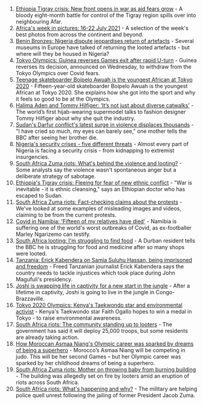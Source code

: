 1. [Ethiopia Tigray crisis: New front opens in war as aid fears grow](https://www.bbc.co.uk/news/world-africa-57926832) - A bloody eight-month battle for control of the Tigray region spills over into neighbouring Afar.
2. [Africa's week in pictures: 16-22 July 2021](https://www.bbc.co.uk/news/world-africa-57926873) - A selection of the week's best photos from across the continent and beyond.
3. [Benin Bronzes: Nigeria dispute jeopardises return of artefacts](https://www.bbc.co.uk/news/world-africa-57914111) - Several museums in Europe have talked of returning the looted artefacts - but where will they be housed in Nigeria?
4. [Tokyo Olympics: Guinea reverses Games exit after rapid U-turn](https://www.bbc.co.uk/sport/africa/57926500) - Guinea reverses its decision, announced on Wednesday, to withdraw from the Tokyo Olympics over Covid fears.
5. [Teenage skateboarder Boipelo Awuah is the youngest African at Tokyo 2020](https://www.bbc.co.uk/sport/av/africa/57917473) - Fifteen-year-old skateboarder Boipelo Awuah is the youngest African at Tokyo 2020. She explains how she got into the sport and why it feels so good to be at the Olympics.
6. [Halima Aden and Tommy Hilfiger: ‘It’s not just about diverse catwalks’](https://www.bbc.co.uk/news/world-57918698) - The world’s first hijab-wearing supermodel talks to fashion designer Tommy Hilfiger about why she quit the industry.
7. [Sudan's Darfur conflict's latest surge in violence displaces thousands](https://www.bbc.co.uk/news/world-africa-57899843) - "I have cried so much, my eyes can barely see," one mother tells the BBC after seeing her brother die.
8. [Nigeria's security crises - five different threats](https://www.bbc.co.uk/news/world-africa-57860993) - Almost every part of Nigeria is facing a security crisis - from kidnapping to extremist insurgencies.
9. [South Africa Zuma riots: What's behind the violence and looting?](https://www.bbc.co.uk/news/world-africa-57860998) - Some analysts say the violence wasn't spontaneous anger but a deliberate strategy of sabotage.
10. [Ethiopia's Tigray crisis: Fleeing for fear of new ethnic conflict](https://www.bbc.co.uk/news/world-africa-57818673) - "War is inevitable - it is ethnic cleansing," says an Ethiopian doctor who has escaped to Sudan.
11. [South Africa Zuma riots: Fact-checking claims about the protests](https://www.bbc.co.uk/news/57834755) - We've looked at some examples of misleading images and videos, claiming to be from the current protests.
12. [Covid in Namibia: 'Fifteen of my relatives have died'](https://www.bbc.co.uk/news/world-africa-57748119) - Namibia is suffering one of the world's worst outbreaks of Covid, as ex-footballer Marley Ngarizemo can testify.
13. [South Africa looting: I'm struggling to find food](https://www.bbc.co.uk/news/world-africa-57835756) - A Durban resident tells the BBC he is struggling for food and medicine after so many shops were looted.
14. [Tanzania: Erick Kabendera on Samia Suluhu Hassan, being imprisoned and freedom](https://www.bbc.co.uk/news/world-africa-57920572) - Freed Tanzanian journalist Erick Kabendera says the country needs to tackle injustices which took place during John Magufuli's presidency.
15. [Joshi is swapping life in captivity for a new start in the jungle](https://www.bbc.co.uk/news/world-africa-57854071) - After a lifetime in captivity, Joshi is going to live in the jungle in Congo-Brazzaville.
16. [Tokyo 2020 Olympics: Kenya's Taekwondo star and environmental activist](https://www.bbc.co.uk/sport/av/africa/57851468) - Kenya's Taekwondo star Faith Ogallo hopes to win a medal in Tokyo - to raise environmental awareness.
17. [South Africa riots: The community standing up to looters](https://www.bbc.co.uk/news/world-africa-57857690) - The government has said it will deploy 25,000 troops, but some residents are already taking action.
18. [How Moroccan Asmaa Niang's Olympic career was sparked by dreams of being a superhero](https://www.bbc.co.uk/sport/av/africa/57840235) - Morocco’s Asmaa Niang will be competing in judo. This will be her second Games – but her Olympic career was sparked by her childhood dreams of being a superhero.
19. [South Africa Zuma riots: Mother on throwing baby from burning building](https://www.bbc.co.uk/news/world-africa-57843685) - The building was allegedly set on fire by looters amid an eruption of riots across South Africa.
20. [South Africa riots: What's happening and why?](https://www.bbc.co.uk/news/world-africa-57828581) - The military are helping police quell unrest following the jailing of former President Jacob Zuma.
